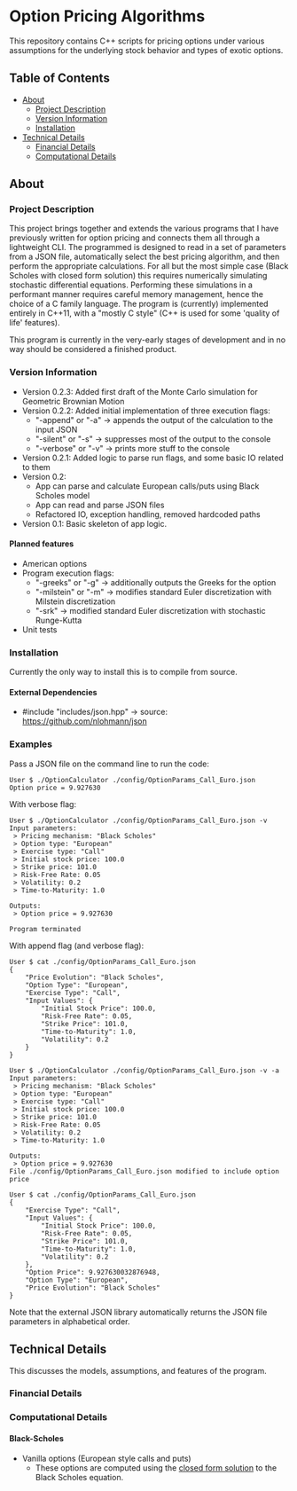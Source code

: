 # Option Pricing Algorithms

This repository contains C++ scripts for pricing options under various assumptions for the underlying stock behavior and types of exotic options.

## Table of Contents
- [About](https://github.com/Adam-Diehl/Option-Pricing-Revamped#about)
	- [Project Description](https://github.com/Adam-Diehl/Option-Pricing-Revamped#project-description)
	- [Version Information](https://github.com/Adam-Diehl/Option-Pricing-Revamped#version-information)
	- [Installation](https://github.com/Adam-Diehl/Option-Pricing-Revamped#installation)
- [Technical Details](https://github.com/Adam-Diehl/Option-Pricing-Revamped#technical-details)
	- [Financial Details](https://github.com/Adam-Diehl/Option-Pricing-Revamped#financial-details)
	- [Computational Details](https://github.com/Adam-Diehl/Option-Pricing-Revamped#computational-details)

## About
### Project Description
This project brings together and extends the various programs that I have previously written for option pricing and connects them all through a lightweight CLI. The programmed is designed to read in a set of parameters from a JSON file, automatically select the best pricing algorithm, and then perform the appropriate calculations. For all but the most simple case (Black Scholes with closed form solution) this requires numerically simulating stochastic differential equations. Performing these simulations in a performant manner requires careful memory management, hence the choice of a C family language. The program is (currently) implemented  entirely in C++11, with a "mostly C style" (C++ is used for some 'quality of life' features).

This program is currently in the very-early stages of development and in no way should be considered a finished product.

### Version Information
- Version 0.2.3: Added first draft of the Monte Carlo simulation for Geometric Brownian Motion
- Version 0.2.2: Added initial implementation of three execution flags:
	- "-append" or "-a" -> appends the output of the calculation to the input JSON
	- "-silent" or "-s" -> suppresses most of the output to the console
	- "-verbose" or "-v" -> prints more stuff to the console
- Version 0.2.1: Added logic to parse run flags, and some basic IO related to them
- Version 0.2:
	- App can parse and calculate European calls/puts using Black Scholes model
	- App can read and parse JSON files
	- Refactored IO, exception handling, removed hardcoded paths
- Version 0.1: Basic skeleton of app logic.

#### Planned features
- American options
- Program execution flags:
	- "-greeks" or "-g" -> additionally outputs the Greeks for the option
	- "-milstein" or "-m" -> modifies standard Euler discretization with Milstein discretization
	- "-srk" -> modified standard Euler discretization with stochastic Runge-Kutta
- Unit tests

### Installation
Currently the only way to install this is to compile from source.

#### External Dependencies
- #include "includes/json.hpp" -> source: https://github.com/nlohmann/json

### Examples
Pass a JSON file on the command line to run the code:
```
User $ ./OptionCalculator ./config/OptionParams_Call_Euro.json
Option price = 9.927630
```
With verbose flag:
```
User $ ./OptionCalculator ./config/OptionParams_Call_Euro.json -v
Input parameters:
 > Pricing mechanism: "Black Scholes"
 > Option type: "European"
 > Exercise type: "Call"
 > Initial stock price: 100.0
 > Strike price: 101.0
 > Risk-Free Rate: 0.05
 > Volatility: 0.2
 > Time-to-Maturity: 1.0

Outputs:
 > Option price = 9.927630

Program terminated
```
With append flag (and verbose flag):
```
User $ cat ./config/OptionParams_Call_Euro.json
{
    "Price Evolution": "Black Scholes",
    "Option Type": "European",
    "Exercise Type": "Call",
    "Input Values": {
        "Initial Stock Price": 100.0,
        "Risk-Free Rate": 0.05,
        "Strike Price": 101.0,
        "Time-to-Maturity": 1.0,
        "Volatility": 0.2
    }
}

User $ ./OptionCalculator ./config/OptionParams_Call_Euro.json -v -a
Input parameters:
 > Pricing mechanism: "Black Scholes"
 > Option type: "European"
 > Exercise type: "Call"
 > Initial stock price: 100.0
 > Strike price: 101.0
 > Risk-Free Rate: 0.05
 > Volatility: 0.2
 > Time-to-Maturity: 1.0

Outputs:
 > Option price = 9.927630
File ./config/OptionParams_Call_Euro.json modified to include option price

User $ cat ./config/OptionParams_Call_Euro.json
{
    "Exercise Type": "Call",
    "Input Values": {
        "Initial Stock Price": 100.0,
        "Risk-Free Rate": 0.05,
        "Strike Price": 101.0,
        "Time-to-Maturity": 1.0,
        "Volatility": 0.2
    },
    "Option Price": 9.927630032876948,
    "Option Type": "European",
    "Price Evolution": "Black Scholes"
}
```
Note that the external JSON library automatically returns the JSON file parameters in alphabetical order.

## Technical Details

This discusses the models, assumptions, and features of the program.

### Financial Details

### Computational Details

#### Black-Scholes

- Vanilla options (European style calls and puts)
	- These options are computed using the [closed form solution](https://en.wikipedia.org/wiki/Black%E2%80%93Scholes_model#Black%E2%80%93Scholes_formula) to the Black Scholes equation.

